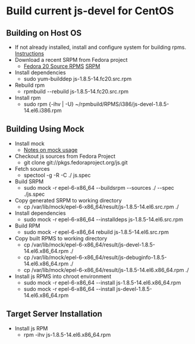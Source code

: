 # Build current js-devel for CentOS

## Building on Host OS
* If not already installed, install and configure system for building rpms. [Instructions](http://wiki.centos.org/HowTos/SetupRpmBuildEnvironment)
* Download a recent SRPM from Fedora project
  * [Fedora 20 Source RPMS](http://infrastructure.fedoraproject.org/repo/pub/fedora/linux/releases/20/Fedora/source/SRPMS/) [SRPM](http://infrastructure.fedoraproject.org/repo/pub/fedora/linux/releases/20/Fedora/source/SRPMS/j/js-1.8.5-14.fc20.src.rpm)
* Install dependencies
  * sudo yum-builddep js-1.8.5-14.fc20.src.rpm
* Rebuild rpm
  * rpmbuild --rebuild js-1.8.5-14.fc20.src.rpm
* Install rpm
  * sudo rpm {-ihv | -U} ~/rpmbuild/RPMS/i386/js-devel-1.8.5-14.el6.i386.rpm

## Building Using Mock
* Install mock
  * [Notes on mock usage](https://fedoraproject.org/wiki/Using_Mock_to_test_package_builds)
* Checkout js sources from Fedora Project
  * git clone git://pkgs.fedoraproject.org/js.git
* Fetch sources
  * spectool -g -R -C ./ js.spec
* Build SRPM
  * sudo mock -r epel-6-x86_64 --buildsrpm --sources ./ --spec ./js.spec
* Copy generated SRPM to working directory
  * cp /var/lib/mock/epel-6-x86_64/result/js-1.8.5-14.el6.src.rpm ./
* Install dependencies
  * sudo mock -r epel-6-x86_64 --installdeps js-1.8.5-14.el6.src.rpm
* Build RPM
  * sudo mock -r epel-6-x86_64 rebuild js-1.8.5-14.el6.src.rpm
* Copy built RPMS to working directory
  * cp /var/lib/mock/epel-6-x86_64/result/js-devel-1.8.5-14.el6.x86_64.rpm ./
  * cp /var/lib/mock/epel-6-x86_64/result/js-debuginfo-1.8.5-14.el6.x86_64.rpm ./
  * cp /var/lib/mock/epel-6-x86_64/result/js-1.8.5-14.el6.x86_64.rpm ./
* Install js RPMS into chroot environment
  * sudo mock -r epel-6-x86_64 --install js-1.8.5-14.el6.x86_64.rpm
  * sudo mock -r epel-6-x86_64 --install js-devel-1.8.5-14.el6.x86_64.rpm

## Target Server Installation
* Install js RPM
  * rpm -ihv js-1.8.5-14.el6.x86_64.rpm
